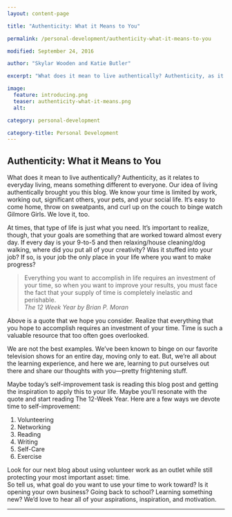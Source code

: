 ```yaml
---
layout: content-page

title: "Authenticity: What it Means to You"

permalink: /personal-development/authenticity-what-it-means-to-you

modified: September 24, 2016

author: "Skylar Wooden and Katie Butler"

excerpt: "What does it mean to live authentically? Authenticity, as it relates to everyday living, means something different to everyone. Our idea of living authentically brought you this blog."

image:
  feature: introducing.png
  teaser: authenticity-what-it-means.png
  alt: 

category: personal-development

category-title: Personal Development
---
```


## Authenticity: What it Means to You

What does it mean to live authentically? Authenticity, as it relates to everyday living, means something different to everyone. Our idea of living authentically brought you this blog. We know your time is limited by work, working out, significant others, your pets, and your social life. It’s easy to come home, throw on sweatpants, and curl up on the couch to binge watch Gilmore Girls. We love it, too. 

At times, that type of life is just what you need. It’s important to realize, though, that your goals are something that are worked toward almost every day. If every day is your 9-to-5 and then relaxing/house cleaning/dog walking, where did you put all of your creativity? Was it stuffed into your job? If so, is your job the only place in your life where you want to make progress? 

>Everything you want to accomplish in life requires an investment of your time, so when you want to improve your results, you must face the fact that your supply of time is completely inelastic and perishable. <br />
><cite>The 12 Week Year by Brian P. Moran</cite>

Above is a quote that we hope you consider. Realize that everything that you hope to accomplish requires an investment of your time. Time is such a valuable resource that too often goes overlooked. 

We are not the best examples. We’ve been known to binge on our favorite television shows for an entire day, moving only to eat. But, we’re all about the learning experience, and here we are, learning to put ourselves out there and share our thoughts with you—pretty frightening stuff.

Maybe today’s self-improvement task is reading this blog post and getting the inspiration to apply this to your life. Maybe you’ll resonate with the quote and start reading The 12-Week Year. Here are a few ways we devote time to self-improvement: 

1. Volunteering
2. Networking
3. Reading
4. Writing
5. Self-Care
6. Exercise

Look for our next blog about using volunteer work as an outlet while still protecting your most important asset: time.  
So tell us, what goal do you want to use your time to work toward? Is it opening your own business? Going back to school? Learning something new? We’d love to hear all of your aspirations, inspiration, and motivation.

<hr class="primary">